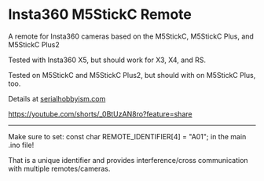# Insta360 M5StickC Remote
A remote for Insta360 cameras based on the M5StickC, M5StickC Plus, and M5StickC Plus2

Tested with Insta360 X5, but should work for X3, X4, and RS.

Tested on M5StickC and M5StickC Plus2, but should with on M5StickC Plus, too.

Details at [serialhobbyism.com](https://serialhobbyism.com/open-source-diy-remote-for-insta360-cameras)

https://youtube.com/shorts/_0BtUzAN8ro?feature=share

------------

Make sure to set: const char REMOTE_IDENTIFIER[4] = "A01";
in the main .ino file!

That is a unique identifier and provides interference/cross communication with multiple remotes/cameras.
